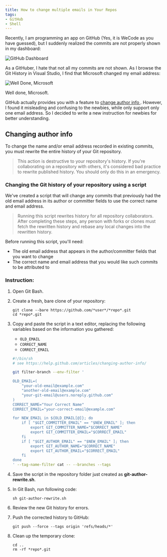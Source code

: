 ```yaml
---
title: How to change multiple emails in Your Repos
tags:
- GitHub
- Shell
---
```

 Recently, I am programming an app on GitHub (Yes, it is WeCode as you have guessed), but I suddenly realized the commits are not properly shown in my dashboard:
<!--more-->

![GitHub Dashboard](https://cdn.patrickwu.space/posts/dev/github-bug.PNG)

 As a GitHuber, I hate that not all my commits are not shown. As I browse the Git History in Visual Studio, I find that Microsoft changed my email address:

![Well Done, Microsoft](https://cdn.patrickwu.space/posts/dev/well-done-microsoft.png)

 Well done, Microsoft.

 GitHub actually provides you with a feature to [change author info ](https://help.github.com/articles/changing-author-info/). However, I found it misleading and confusing to the newbies, while only support only one email address. So I decided to write a new instruction for newbies for better understanding.

## Changing author info

To change the name and/or email address recorded in existing commits, you must rewrite the entire history of your Git repository.

> This action is destructive to your repository's history. If you're collaborating on a repository with others, it's considered bad practice to rewrite published history. You should only do this in an emergency.

### Changing the Git history of your repository using a script
We've created a script that will change any commits that previously had the old email address in its author or committer fields to use the correct name and email address.

> Running this script rewrites history for all repository collaborators. After completing these steps, any person with forks or clones must fetch the rewritten history and rebase any local changes into the rewritten history.

Before running this script, you'll need:

- The old email address that appears in the author/committer fields that you want to change
- The correct name and email address that you would like such commits to be attributed to

### Instruction:
1. Open Git Bash.

2. Create a fresh, bare clone of your repository:
   ```shell
   git clone --bare https://github.com/*user*/*repo*.git
   cd *repo*.git
   ```

3. Copy and paste the script in a text editor, replacing the following variables based on the information you gathered:
   - `OLD_EMAIL`
   - `CORRECT_NAME`
   - `CORRECT_EMAIL`

   ```sh
   #!/bin/sh
   # see https://help.github.com/articles/changing-author-info/

   git filter-branch --env-filter '

   OLD_EMAIL=(
       "your-old-email@example.com"
       "another-old-email@example.com"
       "your-git-email@users.noreply.github.com"
   )
   CORRECT_NAME="Your Correct Name"
   CORRECT_EMAIL="your-correct-email@example.com"

   for NEW_EMAIL in ${OLD_EMAIL[@]}; do
       if [ "$GIT_COMMITTER_EMAIL" == "$NEW_EMAIL" ]; then
           export GIT_COMMITTER_NAME="$CORRECT_NAME"
           export GIT_COMMITTER_EMAIL="$CORRECT_EMAIL"
       fi
       if [ "$GIT_AUTHOR_EMAIL" == "$NEW_EMAIL" ]; then
           export GIT_AUTHOR_NAME="$CORRECT_NAME"
           export GIT_AUTHOR_EMAIL="$CORRECT_EMAIL"
       fi
   done
   ' --tag-name-filter cat -- --branches --tags
   ```

4. Save the script in the repository folder just created as **git-author-rewrite.sh**.

5. In Git Bash, run following code:
   ```shell
   sh git-author-rewrite.sh
   ```

6. Review the new Git history for errors.

7. Push the corrected history to GitHub:
   ```shell
   git push --force --tags origin 'refs/heads/*'
   ```

8. Clean up the temporary clone:
   ```shell
   cd ..
   rm -rf *repo*.git
   ```
